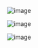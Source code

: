 ![image](https://github.com/KRIS13-GIF/FrontEnd-ecommerce/assets/71281629/3b3e51ee-0da3-4751-aabf-9bd79e467c48)


![image](https://github.com/KRIS13-GIF/FrontEnd-ecommerce/assets/71281629/06c4f6c3-9bd2-4427-9777-62eeb8f170ab)


![image](https://github.com/KRIS13-GIF/FrontEnd-ecommerce/assets/71281629/e0b48bc1-6e7e-48b6-b217-81712cfb4a24)





